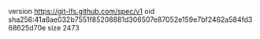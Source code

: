 version https://git-lfs.github.com/spec/v1
oid sha256:41a6ae032b7551f85208881d306507e87052e159e7bf2462a584fd368625d70e
size 2473
